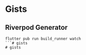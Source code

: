 # Gists


## Riverpod Generator

```commandline
flutter pub run build_runner watch
```# gists
# gists
